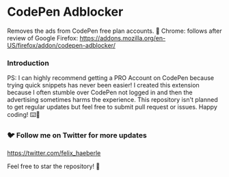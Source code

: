 # CodePen Adblocker
	
Removes the ads from CodePen free plan accounts. 🚀
Chrome: follows after review of Google
Firefox: https://addons.mozilla.org/en-US/firefox/addon/codepen-adblocker/

### Introduction
PS: I can highly recommend getting a PRO Account on CodePen because trying quick snippets has never been easier! I created this extension because I often stumble over CodePen not logged in and then the advertising sometimes harms the experience. This repository isn't planned to get regular updates but feel free to submit pull request or issues. Happy coding! ⌨️🎉

### 🐦 Follow me on Twitter for more updates
https://twitter.com/felix_haeberle

Feel free to star the repository! 🌟
